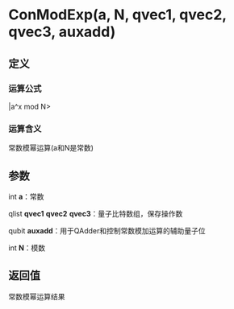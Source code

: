 # ConModExp(a, N, qvec1, qvec2, qvec3, auxadd)
## 定义
### 运算公式
|a^x mod N>
### 运算含义
常数模幂运算(a和N是常数)
## 参数
int **a**：常数

qlist **qvec1** **qvec2** **qvec3**：量子比特数组，保存操作数

qubit **auxadd**：用于QAdder和控制常数模加运算的辅助量子位

int **N**：模数
## 返回值
常数模幂运算结果